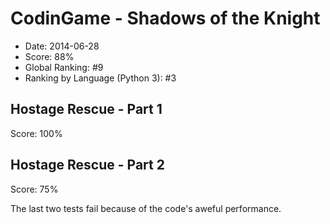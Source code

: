 # CodinGame - Shadows of the Knight

- Date: 2014-06-28
- Score: 88%
- Global Ranking: #9
- Ranking by Language (Python 3): #3

## Hostage Rescue - Part 1

Score: 100%

## Hostage Rescue - Part 2

Score: 75%

The last two tests fail because of the code's aweful performance.